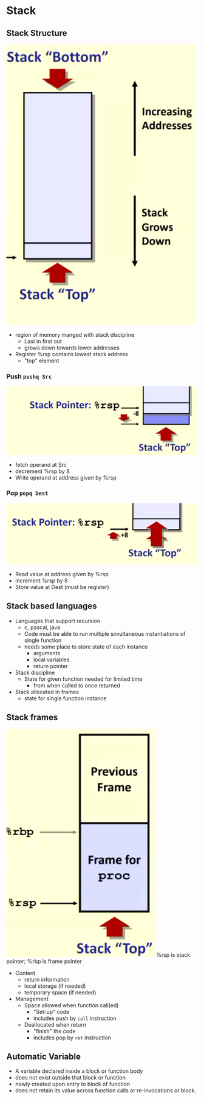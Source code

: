 # Stack

## Stack Structure

![alt text](../img/4/stack.png)

- region of memory manged with stack discipline
  - Last in first out
  - grows down towards lower addresses
- Register %rsp contains lowest stack address
  - "top" element
  
### Push `pushq Src`

![alt text](../img/4/push.png)

- fetch operand at Src
- decrement %rsp by 8
- Write operand at address given by %rsp

### Pop `popq Dest`

![alt text](../img/4/pop.png)

- Read value at address given by %rsp
- increment %rsp by 8
- Store value at Dest (must be register)

## Stack based languages

- Languages that support recursion
  - c, pascal, java
  - Code must be able to run multiple simultaneous instantiations of single function
  - needs some place to store state of each instance
    - arguments
    - local variables
    - return pointer
- Stack discipline
  - State for given function needed for limited time
    - from when called to once returned
- Stack allocated in frames
  - state for single function instance

## Stack frames

![alt text](../img/4/framestructure.png)
%rsp is stack pointer; %rbp is frame pointer

- Content
  - return information
  - local storage (if needed)
  - temporary space (if needed)
- Management
  - Space allowed when function call(ed)
    - "Set-up" code
    - includes push by `call` instruction
  - Deallocated when return
    - "finish" the code
    - includes pop by `ret` instruction

## Automatic Variable

- A variable declared inside a block or function body
- does not exist outside that block or function
- newly created upon entry to block of function
- does not retain its value across function calls or re-invocations or block.

